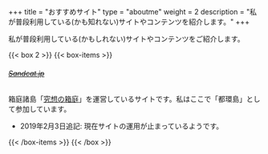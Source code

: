 +++
title = "おすすめサイト"
type = "aboutme"
weight = 2
description = "私が普段利用している(かも知れない)サイトやコンテンツを紹介します。"
+++

私が普段利用している(かもしれない)サイトやコンテンツをご紹介します。

{{< box 2 >}}
  {{< box-items >}}
    <h6 class="box-items-title"><del><a href="#">Sandcat.jp</a></del></h6>
    <p>箱庭諸島「<a href="#">究想の箱庭</a>」を運営しているサイトです。私はここで「都環島」として参加しています。</p>
    <ul>
      <li>2019年2月3日追記: 現在サイトの運用が止まっているようです。</li>
    </ul>
  {{< /box-items >}}
{{< /box >}}
